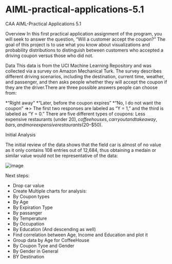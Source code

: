 # AIML-practical-applications-5.1
CAA AIML-Practical Applications 5.1

Overview
In this first practical application assignment of the program, you will seek to answer the question, “Will a customer accept the coupon?” The goal of this project is to use what you know about visualizations and probability distributions to distinguish between customers who accepted a driving coupon versus those who did not.

Data
This data is from the UCI Machine Learning Repository and was collected via a survey on Amazon Mechanical Turk. The survey describes different driving scenarios, including the destination, current time, weather, and passenger, and then asks people whether they will accept the coupon if they are the driver.There are three possible answers people can choose from:

*“Right away”
*“Later, before the coupon expires”
*“No, I do not want the coupon”
=>> The first two responses are labeled as “Y = 1,” and the third is labeled as “Y = 0.” There are five different types of coupons: Less expensive restaurants (under $20), coffee houses, carryout and takeaway, bars, and more expensive restaurants ($20–$50).


Initial Analysis

The initial review of the data shows that the field car is almost of no value as it only contains 108 entries out of 12,684, thus obtaining a medain or similar value would not be representative of the data:


![image](https://github.com/user-attachments/assets/ad91187a-e82e-4917-8b11-bd3dc8027c30)

Next steps: 
* Drop car value
* Create Multiple charts for analysis: 
* By Coupon types
* By Age
* By Expiration Type
* By passanger 
* By Temperature
* By Occupation
* By Education (And descending as well)
* Find correlation between Age, Income and Education and plot it
* Group data by Age for CoffeeHouse
* By Coupon Tyoe and Gender
* By Gender in General
* BY Destination



